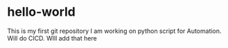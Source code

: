 # hello-world
This is my first git repository
I am working on python script for Automation. Will do CICD. WIll add that here

